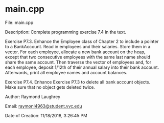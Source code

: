 # main.cpp

File: main.cpp

Description: Complete programming exercise 7.4 in the text.  

Exercise P7.3.	Enhance the Employee class of Chapter 2 to include a pointer to a BankAccount. Read in employees and their
salaries. Store them in a vector<Employee>. For each employee, allocate a new bank account on the heap, except that two
consecutive employees with the same last name should share the same account. Then traverse the vector of employees and, for each
employee, deposit 1/12th of their annual salary into their bank account. Afterwards, print all employee names and account
balances.

Exercise P7.4.	Enhance Exercise P7.3 to delete all bank account objects. Make sure that no object gets deleted twice.

Author: Raymond Laughrey

Email: raymonl4963@student.vvc.edu

Date of Creation: 11/18/2018, 3:26:45 PM
